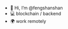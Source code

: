 - 👋 Hi, I’m @fengshanshan
- 💻 blockchain / backend
- 🌍 work remotely

<!---
fengshanshan/fengshanshan is a ✨ special ✨ repository because its `README.md` (this file) appears on your GitHub profile.
You can click the Preview link to take a look at your changes.
--->
